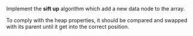 
Implement the **sift up** algorithm which add a new data node to the array.

To comply with the heap properties, it should be compared and swapped with its parent 
until it get into the correct position.
